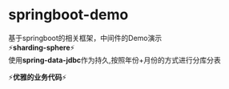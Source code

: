 # springboot-demo
基于springboot的相关框架，中间件的Demo演示  
:zap:**sharding-sphere**:zap:  
使用**spring-data-jdbc**作为持久,按照年份+月份的方式进行分库分表

:zap:**优雅的业务代码**:zap:  
